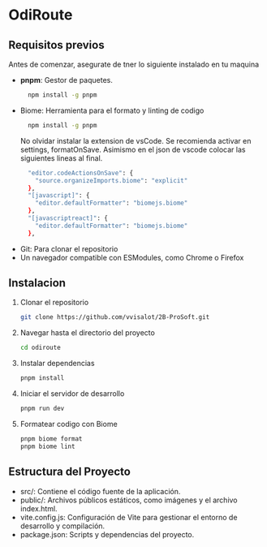 # OdiRoute

## Requisitos previos

Antes de comenzar, asegurate de tner lo siguiente instalado en tu maquina

- **pnpm**: Gestor de paquetes.
    ```bash
      npm install -g pnpm
    ```
- Biome: Herramienta para el formato y linting de codigo
    ```bash
      npm install -g pnpm
    ```   
    No olvidar instalar la extension de vsCode. Se recomienda activar en settings, formatOnSave.
    Asimismo en el json de vscode colocar las siguientes lineas al final.
    ```bash
      "editor.codeActionsOnSave": {
        "source.organizeImports.biome": "explicit"
      },
      "[javascript]": {
        "editor.defaultFormatter": "biomejs.biome"
      },
      "[javascriptreact]": {
        "editor.defaultFormatter": "biomejs.biome"
      },
    ```
- Git: Para clonar el repositorio
- Un navegador compatible con ESModules, como Chrome o Firefox

## Instalacion

1. Clonar el repositorio
   ```bash
   git clone https://github.com/vvisalot/2B-ProSoft.git
   ```
2. Navegar hasta el directorio del proyecto

   ```bash
   cd odiroute
   ```

3. Instalar dependencias
   ```bash
   pnpm install
   ```
4. Iniciar el servidor de desarrollo
   ```bash
   pnpm run dev
   ```
5. Formatear codigo con Biome
   ```bash
   pnpm biome format
   pnpm biome lint
   ```


## Estructura del Proyecto

- src/: Contiene el código fuente de la aplicación.
- public/: Archivos públicos estáticos, como imágenes y el archivo index.html.
- vite.config.js: Configuración de Vite para gestionar el entorno de desarrollo y compilación.
- package.json: Scripts y dependencias del proyecto.
